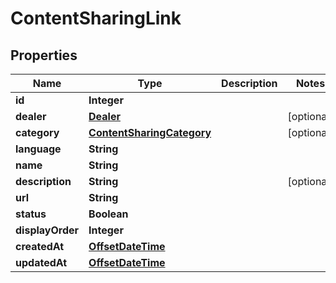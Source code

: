 # ContentSharingLink

## Properties
Name | Type | Description | Notes
------------ | ------------- | ------------- | -------------
**id** | **Integer** |  | 
**dealer** | [**Dealer**](Dealer.md) |  |  [optional]
**category** | [**ContentSharingCategory**](ContentSharingCategory.md) |  |  [optional]
**language** | **String** |  | 
**name** | **String** |  | 
**description** | **String** |  |  [optional]
**url** | **String** |  | 
**status** | **Boolean** |  | 
**displayOrder** | **Integer** |  | 
**createdAt** | [**OffsetDateTime**](OffsetDateTime.md) |  | 
**updatedAt** | [**OffsetDateTime**](OffsetDateTime.md) |  | 
